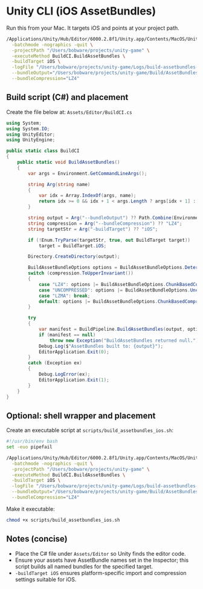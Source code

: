 # Unity CLI (iOS AssetBundles)

Run this from your Mac. It targets iOS and points at your project path.

```bash
/Applications/Unity/Hub/Editor/6000.2.8f1/Unity.app/Contents/MacOS/Unity \
  -batchmode -nographics -quit \
  -projectPath "/Users/bobware/projects/unity-game" \
  -executeMethod BuildCI.BuildAssetBundles \
  -buildTarget iOS \
  -logFile "/Users/bobware/projects/unity-game/Logs/build-assetbundles-iOS.log" \
  --bundleOutput="/Users/bobware/projects/unity-game/Build/AssetBundles/iOS" \
  --bundleCompression="LZ4"
```

## Build script (C#) and placement

Create the file below at: `Assets/Editor/BuildCI.cs`

```csharp
using System;
using System.IO;
using UnityEditor;
using UnityEngine;

public static class BuildCI
{
    public static void BuildAssetBundles()
    {
        var args = Environment.GetCommandLineArgs();

        string Arg(string name)
        {
            var idx = Array.IndexOf(args, name);
            return idx >= 0 && idx + 1 < args.Length ? args[idx + 1] : null;
        }

        string output = Arg("--bundleOutput") ?? Path.Combine(Environment.CurrentDirectory, "Build/AssetBundles/iOS");
        string compression = Arg("--bundleCompression") ?? "LZ4";
        string targetStr = Arg("-buildTarget") ?? "iOS";

        if (!Enum.TryParse(targetStr, true, out BuildTarget target))
            target = BuildTarget.iOS;

        Directory.CreateDirectory(output);

        BuildAssetBundleOptions options = BuildAssetBundleOptions.DeterministicAssetBundle;
        switch (compression.ToUpperInvariant())
        {
            case "LZ4": options |= BuildAssetBundleOptions.ChunkBasedCompression; break;
            case "UNCOMPRESSED": options |= BuildAssetBundleOptions.UncompressedAssetBundle; break;
            case "LZMA": break;
            default: options |= BuildAssetBundleOptions.ChunkBasedCompression; break;
        }

        try
        {
            var manifest = BuildPipeline.BuildAssetBundles(output, options, target);
            if (manifest == null)
                throw new Exception("BuildAssetBundles returned null.");
            Debug.Log($"AssetBundles built to: {output}");
            EditorApplication.Exit(0);
        }
        catch (Exception ex)
        {
            Debug.LogError(ex);
            EditorApplication.Exit(1);
        }
    }
}
```

## Optional: shell wrapper and placement

Create an executable script at `scripts/build_assetbundles_ios.sh`:

```bash
#!/usr/bin/env bash
set -euo pipefail

/Applications/Unity/Hub/Editor/6000.2.8f1/Unity.app/Contents/MacOS/Unity \
  -batchmode -nographics -quit \
  -projectPath "/Users/bobware/projects/unity-game" \
  -executeMethod BuildCI.BuildAssetBundles \
  -buildTarget iOS \
  -logFile "/Users/bobware/projects/unity-game/Logs/build-assetbundles-iOS.log" \
  --bundleOutput="/Users/bobware/projects/unity-game/Build/AssetBundles/iOS" \
  --bundleCompression="LZ4"
```

Make it executable:

```bash
chmod +x scripts/build_assetbundles_ios.sh
```

## Notes (concise)

* Place the C# file under `Assets/Editor` so Unity finds the editor code.
* Ensure your assets have AssetBundle names set in the Inspector; this script builds all named bundles for the specified target.
* `-buildTarget iOS` ensures platform-specific import and compression settings suitable for iOS.

